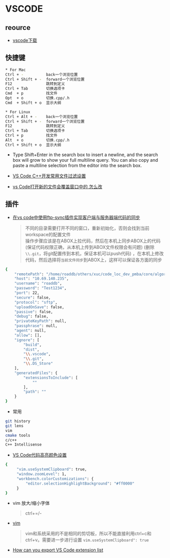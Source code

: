 # VSCODE

## reource

* [vscode下载](https://code.visualstudio.com/Download)

## 快捷键

  ```bash
  * For Mac
  Ctrl + -          back一个浏览位置
  Ctrl + Shift + -  forward一个浏览位置
  F12               跳转到定义
  Ctrl + Tab        切换选项卡
  Cmd  + p          找文件
  Opt  + o          切换.cpp/.h
  Cmd  + Shift + o  显示大纲

  * For Linux
  Ctrl + Alt + -    back一个浏览位置
  Ctrl + Shift + -  forward一个浏览位置
  F12               跳转到定义
  Ctrl + Tab        切换选项卡
  Ctrl + p          找文件
  Alt  + o          切换.cpp/.h
  Ctrl + Shift + o  显示大纲

  ```

* Type Shift+Enter in the search box to insert a newline, and the search box will grow to show your full multiline query. You can also copy and paste a multiline selection from the editor into the search box.

* [VS Code C++开发常用文件过滤设置](https://blog.csdn.net/caoshiying/article/details/78165066)
* [vs Code打开新的文件会覆盖窗口中的,怎么改](https://segmentfault.com/q/1010000006131199?_ea=1023522)

## 插件

* [在vs code中使用ftp-sync插件实现客户端与服务器端代码的同步](https://blog.csdn.net/dotuian/article/details/51119650)
  > 不同的目录需要打开不同的窗口，重新初始化，否则会找到当前workspace的配置文件  
  > 操作步骤应该是在ABOX上拉代码，然后在本机上同步ABOX上的代码(保证代码权限正确，从本机上传到ABOX文件权限会有问题)
  > (删除`\\.git`，将git配置传到本机，保证本机可以push代码)
  > ，在本机上修改代码，然后选择将`当前文件同步`到ABOX上，这样可以保证各方面的同步
  
```bash
{
    "remotePath": "/home/roaddb/others/xuc/code_loc_dev_pmba/core/algorithm_vehicle_localization",
    "host": "10.69.140.235",
    "username": "roaddb",
    "password": "Test1234",
    "port": 22,
    "secure": false,
    "protocol": "sftp",
    "uploadOnSave": false,
    "passive": false,
    "debug": false,
    "privateKeyPath": null,
    "passphrase": null,
    "agent": null,
    "allow": [],
    "ignore": [
        "build",
        "dist",
        "\\.vscode",
        "\\.git",
        "\\.DS_Store"
    ],
    "generatedFiles": {
        "extensionsToInclude": [
            ""
        ],
        "path": ""
    }
}
```

* 常用

```bash
git history
git lens
vim
cmake tools
c/c++
C++ Intellisense
```

* [VS Code代码高亮颜色设置](https://blog.csdn.net/xuejinglingai/article/details/84937933)

 ```bash
 {
     "vim.useSystemClipboard": true,
     "window.zoomLevel": 1,
     "workbench.colorCustomizations": {
         "editor.selectionHighlightBackground": "#ff0000"
     }
 }
 ```

* vim 放大/缩小字体
  >ctrl+=/-

* [vim](https://blog.csdn.net/kealennieh/article/details/83592751)
  >vim和系统采用的不是相同的剪切板，所以不能直接利用ctrl+c和ctrl+v。需要进一步进行设置
  >`vim.useSystemClipboard": true`

* [How can you export VS Code extension list](https://stackoverflow.com/questions/35773299/how-can-you-export-vs-code-extension-list)